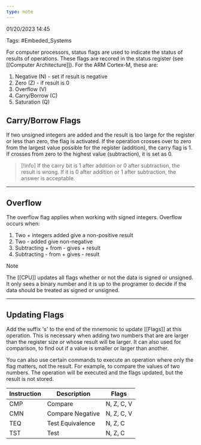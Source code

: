 ```yaml
---
type: note
---
```

01/20/2023 14:45

Tags: #Embeded_Systems 

For computer processors, status flags are used to indicate the status of results of operations. These flags are recored in the status register (see [[Computer Architecture]]). For the ARM Cortex-M, these are:
1. Negative (N) - set if result is negative
2. Zero (Z) - if result is 0
3. Overflow (V) 
4. Carry/Borrow (C)
5. Saturation (Q)


## Carry/Borrow Flags
If two unsigned integers are added and the result is too large for the register or less than zero, the flag is activated. If the operation crosses over to zero from the largest value possible for the register (addition), the carry flag is 1. If crosses from zero to the highest value (subtraction), it is set as 0. 

>[!info]
>If the carry bit is 1 after addition or 0 after subtraction, the result is wrong. If it is 0 after addition or 1 after subtraction, the answer is acceptable.

---

## Overflow
The overflow flag applies when working with signed integers. Overflow occurs when:
1. Two + integers added give a non-positive result
2. Two - added give non-negative 
3. Subtracting + from - gives + result
4. Subtracting - from + gives - result

>[!note]
>The [[CPU]] updates all flags whether or not the data is signed or unsigned. It only sees a binary number and it is up to the programer to decide if the data should be treated as signed or unsigned. 

---

## Updating Flags
Add the suffix 's' to the end of the mnemonic to update [[Flags]] at this operation. This is necessary when adding two numbers that are are larger than the register size or whose result will be larger. It can also used for comparison, to find out if a value is smaller or larger than another.

You can also use certain commands to execute an operation where only the flag matters, not the result. For example, to compare the values of two numbers. The operation will be executed and the flags updated, but the result is not stored. 

Instruction|Description|Flags
----|----|----
CMP|Compare|N, Z, C, V
CMN|Compare Negative|N, Z, C, V
TEQ|Test Equivalence|N, Z, C
TST|Test|N, Z, C
